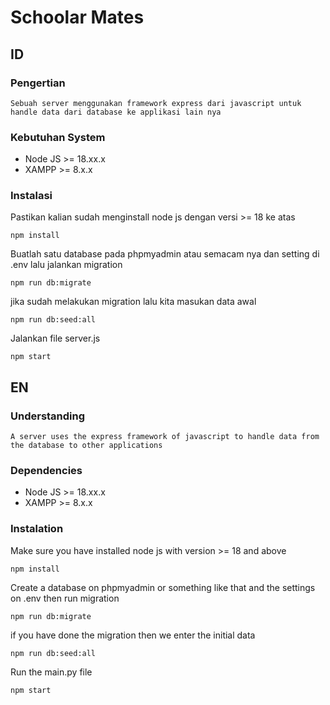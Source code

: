 # Schoolar Mates

## ID

### Pengertian

    Sebuah server menggunakan framework express dari javascript untuk handle data dari database ke applikasi lain nya

### Kebutuhan System

- Node JS >= 18.xx.x
- XAMPP >= 8.x.x

### Instalasi

Pastikan kalian sudah menginstall node js dengan versi >= 18 ke atas

    npm install

Buatlah satu database pada phpmyadmin atau semacam nya dan setting di .env lalu jalankan migration

    npm run db:migrate

jika sudah melakukan migration lalu kita masukan data awal

    npm run db:seed:all

Jalankan file server.js

    npm start

## EN

### Understanding

    A server uses the express framework of javascript to handle data from the database to other applications

### Dependencies

- Node JS >= 18.xx.x
- XAMPP >= 8.x.x

### Instalation

Make sure you have installed node js with version >= 18 and above

    npm install

Create a database on phpmyadmin or something like that and the settings on .env then run migration

    npm run db:migrate

if you have done the migration then we enter the initial data

    npm run db:seed:all

Run the main.py file

    npm start

